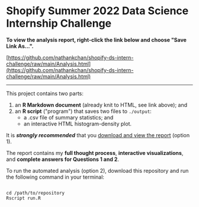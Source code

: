 # Shopify Summer 2022 Data Science Internship Challenge

**To view the analysis report, right-click the link below and choose "Save Link As...".**

[https://github.com/nathankchan/shopify-ds-intern-challenge/raw/main/Analysis.html](https://github.com/nathankchan/shopify-ds-intern-challenge/raw/main/Analysis.html)

***

This project contains two parts: 

1. an **R Markdown document** (already knit to HTML, see link above); and 
2. an **R script** ("program") that saves two files to `./output`: 
    + a .csv file of summary statistics; and 
    + an interactive HTML histogram-density plot.

It is ***strongly recommended*** that you [download and view the report](https://github.com/nathankchan/shopify-ds-intern-challenge/raw/main/Analysis.html) (option 1). 

The report contains my **full thought process**, **interactive visualizations**, and **complete answers for Questions 1 and 2**.

To run the automated analysis (option 2), download this repository and run the following command in your terminal:

```{bash, eval = FALSE}

cd /path/to/repository
Rscript run.R

```
